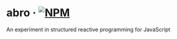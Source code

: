 # abro &middot; [![NPM](https://img.shields.io/npm/v/abro.svg)](https://www.npmjs.com/package/abro)

An experiment in structured reactive programming for JavaScript
